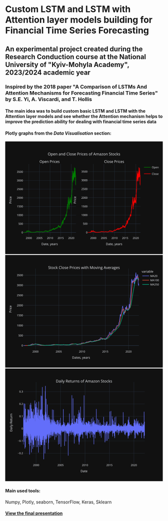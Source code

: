 # Custom LSTM and LSTM with Attention layer models building for Financial Time Series Forecasting
## An experimental project created during the Research Conduction course at the National University of "Kyiv-Mohyla Academy", 2023/2024 academic year
### Inspired by the 2018 paper "A Comparison of LSTMs And Attention Mechanisms for Forecasting Financial Time Series" by S.E. Yi, A. Viscardi, and T. Hollis
#### The main idea was to build custom basic LSTM and LSTM with the Attention layer models and see whether the Attention mechanism helps to improve the prediction ability for dealing with financial time series data

#### Plotly graphs from the *Data Visualisation* section:
![Open and Close Prices of Amazon Stocks](https://github.com/mverbytska/Custom-LSTM-with-Attention-for-FTS/blob/main/docs/open_and_close.svg)
![Stock Close Prices with Moving Averages](https://github.com/mverbytska/Custom-LSTM-with-Attention-for-FTS/blob/main/docs/moving_avgs.svg)
![Daily Returns of Amazon Stocks](https://github.com/mverbytska/Custom-LSTM-with-Attention-for-FTS/blob/main/docs/daily_return.svg)

#### Main used tools: 
Numpy, Plotly, seaborn, TensorFlow, Keras, Sklearn

#### [View the final presentation](https://www.canva.com/design/DAGHFXqkpqU/yyPqbUtHY0WfAcqz7WjSLg/view?utm_content=DAGHFXqkpqU&utm_campaign=designshare&utm_medium=link&utm_source=editor)

